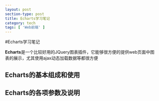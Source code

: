 ```yaml
---
layout: post
section-type: post
title: Echarts学习笔记
category: tech
tags: [ 'Web前端' ]
---
```


#Echarts学习笔记

**Echarts**是一个比较好用的JQuery图表插件，它能够很方便的提供web页面中图表的展示，尤其使用ajax动态加载数据等都很方便

## Echarts的基本组成和使用

## Echarts的各项参数及说明